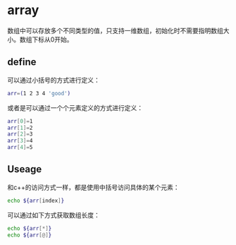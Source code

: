 # array
数组中可以存放多个不同类型的值，只支持一维数组，初始化时不需要指明数组大小。数组下标从0开始。
## define 

可以通过小括号的方式进行定义：
```bash
arr=(1 2 3 4 'good')
```

或者是可以通过一个个元素定义的方式进行定义：
```bash
arr[0]=1
arr[1]=2
arr[2]=3
arr[3]=4
arr[4]=5
```

## Useage

和c++的访问方式一样，都是使用中括号访问具体的某个元素：

```bash
echo ${arr[index]}
```
可以通过如下方式获取数组长度：
```bash
echo ${arr[*]}
echo ${arr[@]}
```
